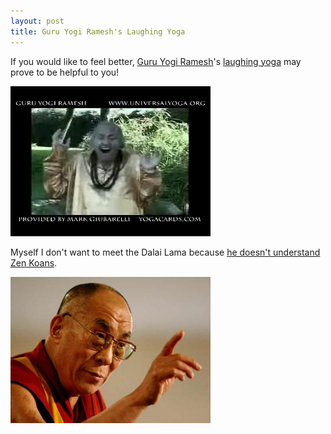 ```yaml
---
layout: post
title: Guru Yogi Ramesh's Laughing Yoga
---
```


If you would like to feel better, <a href="http://www.universalyoga.org/">Guru Yogi Ramesh</a>'s <a href="http://www.yoga-video-reviews.com/yoga-video-clips/Laughing-yoga.wmv">laughing yoga</a> may prove to be helpful to you!

<span class="center"><a href="http://www.yoga-video-reviews.com/yoga-video-clips/Laughing-yoga.wmv"><img src="../pics/laughingyoga.jpg" width="320" alt="Guru Yogi Ramesh"/></a></span>

Myself I don't want to meet the Dalai Lama because [he doesn't understand Zen Koans][1].

<span class="center"><a href="http://dalailama.com/"><img src="../pics/dalai-lama-climate-change.jpg" width="320" alt="Guru Yogi Ramesh"/></a></span>

[1]: http://www.ashidakim.com/zenkoans/zenindex.html
[2]: http://dalailama.com/webcasts


